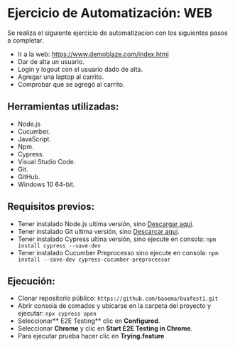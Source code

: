 # Ejercicio de Automatización: WEB

Se realiza el siguiente ejercicio de automatizacion con los siguientes pasos a completar.

* Ir a la web: https://www.demoblaze.com/index.html
* Dar de alta un usuario.
* Login y logout con el usuario dado de alta.
* Agregar una laptop al carrito.
* Comprobar que se agregó al carrito.

## Herramientas utilizadas:
* Node.js
* Cucumber.
* JavaScript.
* Npm.
* Cypress.
* Visual Studio Code.
* Git.
* GitHub.
* Windows 10 64-bit.


## Requisitos previos:

* Tener instalado Node.js ultima versión, sino [Descargar aquí](https://nodejs.org/es/download/ "Descargar aquí").
* Tener instalado Git ultima versión, sino [Descarcar aquí](https://git-scm.com/download/win "Descarcar aquí").
* Tener instalado Cypress ultina versión, sino ejecute en consola: 
`npm install cypress --save-dev`
* Tener instalado Cucumber Preprocesso sino ejecute en consola: 
`npm install --save-dev cypress-cucumber-preprocessor`

## Ejecución:

* Clonar repositorio público:
`https://github.com/baoema/buafest1.git`
* Abrir consola de comados y ubicarse en la carpeta del proyecto y ejecutar: 
`npx cypress open`
* Seleccionar** E2E Testing** clic en **Configured**.
* Seleccionar **Chrome** y clic en **Start E2E Testing in Chrome**.
* Para ejecutar prueba hacer clic en **Trying.feature**
